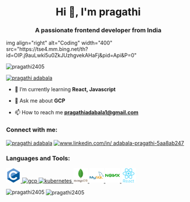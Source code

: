 <h1 align="center">Hi 👋, I'm pragathi</h1>
<h3 align="center">A passionate frontend developer from India</h3>
img align="right" alt="Coding" width="400" src="https://tse4.mm.bing.net/th?id=OIP.j9auLwki5u0ZkJUzhgvekAHaFj&pid=Api&P=0"
<p align="left"> <img src="https://cdn.dribbble.com/users/1162077/screenshots/3848914/programmer.gif" alt="pragathi2405" /> </p>

<p align="left"> <a href="https://twitter.com/pragathi adabala" target="blank"><img src="https://img.shields.io/twitter/follow/pragathi adabala?logo=twitter&style=for-the-badge" alt="pragathi adabala" /></a> </p>

- 🌱 I’m currently learning **React, Javascript**

- 💬 Ask me about **GCP**

- 📫 How to reach me **pragathiadabala1@gmail.com**

<h3 align="left">Connect with me:</h3>
<p align="left">
<a href="https://twitter.com/pragathi adabala" target="blank"><img align="center" src="https://raw.githubusercontent.com/rahuldkjain/github-profile-readme-generator/master/src/images/icons/Social/twitter.svg" alt="pragathi adabala" height="30" width="40" /></a>
<a href="https://linkedin.com/in/www.linkedin.com/in/ adabala-pragathi-5aa8ab247" target="blank"><img align="center" src="https://raw.githubusercontent.com/rahuldkjain/github-profile-readme-generator/master/src/images/icons/Social/linked-in-alt.svg" alt="www.linkedin.com/in/ adabala-pragathi-5aa8ab247" height="30" width="40" /></a>
</p>

<h3 align="left">Languages and Tools:</h3>
<p align="left"> <a href="https://www.cprogramming.com/" target="_blank" rel="noreferrer"> <img src="https://raw.githubusercontent.com/devicons/devicon/master/icons/c/c-original.svg" alt="c" width="40" height="40"/> </a> <a href="https://cloud.google.com" target="_blank" rel="noreferrer"> <img src="https://www.vectorlogo.zone/logos/google_cloud/google_cloud-icon.svg" alt="gcp" width="40" height="40"/> </a> <a href="https://kubernetes.io" target="_blank" rel="noreferrer"> <img src="https://www.vectorlogo.zone/logos/kubernetes/kubernetes-icon.svg" alt="kubernetes" width="40" height="40"/> </a> <a href="https://www.mongodb.com/" target="_blank" rel="noreferrer"> <img src="https://raw.githubusercontent.com/devicons/devicon/master/icons/mongodb/mongodb-original-wordmark.svg" alt="mongodb" width="40" height="40"/> </a> <a href="https://www.mysql.com/" target="_blank" rel="noreferrer"> <img src="https://raw.githubusercontent.com/devicons/devicon/master/icons/mysql/mysql-original-wordmark.svg" alt="mysql" width="40" height="40"/> </a> <a href="https://www.nginx.com" target="_blank" rel="noreferrer"> <img src="https://raw.githubusercontent.com/devicons/devicon/master/icons/nginx/nginx-original.svg" alt="nginx" width="40" height="40"/> </a> <a href="https://reactjs.org/" target="_blank" rel="noreferrer"> <img src="https://raw.githubusercontent.com/devicons/devicon/master/icons/react/react-original-wordmark.svg" alt="react" width="40" height="40"/> </a> </p>

<p><img align="left" src="https://github-readme-stats.vercel.app/api/top-langs?username=pragathi2405&show_icons=true&locale=en&layout=compact" alt="pragathi2405" /></p>

<p>&nbsp;<img align="center" src="https://github-readme-stats.vercel.app/api?username=pragathi2405&show_icons=true&locale=en" alt="pragathi2405" /></p>
